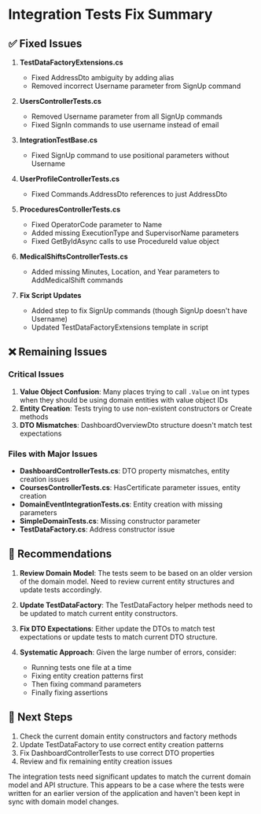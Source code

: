 # Integration Tests Fix Summary

## ✅ Fixed Issues

1. **TestDataFactoryExtensions.cs**
   - Fixed AddressDto ambiguity by adding alias
   - Removed incorrect Username parameter from SignUp command

2. **UsersControllerTests.cs**
   - Removed Username parameter from all SignUp commands
   - Fixed SignIn commands to use username instead of email

3. **IntegrationTestBase.cs**
   - Fixed SignUp command to use positional parameters without Username

4. **UserProfileControllerTests.cs**
   - Fixed Commands.AddressDto references to just AddressDto

5. **ProceduresControllerTests.cs**
   - Fixed OperatorCode parameter to Name
   - Added missing ExecutionType and SupervisorName parameters
   - Fixed GetByIdAsync calls to use ProcedureId value object

6. **MedicalShiftsControllerTests.cs**
   - Added missing Minutes, Location, and Year parameters to AddMedicalShift commands

7. **Fix Script Updates**
   - Added step to fix SignUp commands (though SignUp doesn't have Username)
   - Updated TestDataFactoryExtensions template in script

## ❌ Remaining Issues

### Critical Issues
1. **Value Object Confusion**: Many places trying to call `.Value` on int types when they should be using domain entities with value object IDs
2. **Entity Creation**: Tests trying to use non-existent constructors or Create methods
3. **DTO Mismatches**: DashboardOverviewDto structure doesn't match test expectations

### Files with Major Issues
- **DashboardControllerTests.cs**: DTO property mismatches, entity creation issues
- **CoursesControllerTests.cs**: HasCertificate parameter issues, entity creation
- **DomainEventIntegrationTests.cs**: Entity creation with missing parameters
- **SimpleDomainTests.cs**: Missing constructor parameter
- **TestDataFactory.cs**: Address constructor issue

## 🔧 Recommendations

1. **Review Domain Model**: The tests seem to be based on an older version of the domain model. Need to review current entity structures and update tests accordingly.

2. **Update TestDataFactory**: The TestDataFactory helper methods need to be updated to match current entity constructors.

3. **Fix DTO Expectations**: Either update the DTOs to match test expectations or update tests to match current DTO structure.

4. **Systematic Approach**: Given the large number of errors, consider:
   - Running tests one file at a time
   - Fixing entity creation patterns first
   - Then fixing command parameters
   - Finally fixing assertions

## 📝 Next Steps

1. Check the current domain entity constructors and factory methods
2. Update TestDataFactory to use correct entity creation patterns
3. Fix DashboardControllerTests to use correct DTO properties
4. Review and fix remaining entity creation issues

The integration tests need significant updates to match the current domain model and API structure. This appears to be a case where the tests were written for an earlier version of the application and haven't been kept in sync with domain model changes.
